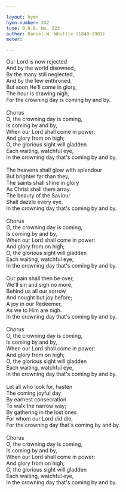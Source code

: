 ```yaml
---

layout: hymn
hymn-number: 332
tune: B.H.B. No. 223
author: Daniel W. Whittle (1840-1901)
meter: 

---
```

Our Lord is now rejected<br>And by the world disowned,<br>By the many still neglected,<br>And by the few enthroned.<br>But soon He'll come in glory,<br>The hour is drawing nigh,<br>For the crowning day is coming by and by.<br><br>Chorus<br>O, the crowning day is coming,<br>Is coming by and by,<br>When our Lord shall come in power:<br>And glory from on high;<br>O, the glorious sight will gladden<br>Each waiting, watchful eye,<br>In the crowning day that's coming by and by.<br><br>The heavens shall glow with splendour<br>But brighter far than they,<br>The saints shall shine in glory<br>As Christ shall them array.<br>The beauty of the Saviour<br>Shall dazzle every eye.<br>In the crowning day that's coming by and by.<br><br>Chorus<br>O, the crowning day is coming,<br>Is coming by and by,<br>When our Lord shall come in power:<br>And glory from on high;<br>O, the glorious sight will gladden<br>Each waiting, watchful eye,<br>In the crowning day that's coming by and by.<br><br>Our pain shall then be over,<br>We'll sin and sigh no more,<br>Behind us all our sorrow<br>And nought but joy before;<br>A joy in our Redeemer,<br>As we to Him are nigh.<br>In the crowning day that's coming by and by.<br><br>Chorus<br>O, the crowning day is coming,<br>Is coming by and by,<br>When our Lord shall come in power:<br>And glory from on high;<br>O, the glorious sight will gladden<br>Each waiting, watchful eye,<br>In the crowning day that's coming by and by.<br><br>Let all who look for, hasten<br>The coming joyful day<br>By earnest consecration<br>To walk the narrow way;<br>By gathering in the lost ones<br>For whom our Lord did die,<br>For the crowning day that's coming by and by.<br><br>Chorus<br>O, the crowning day is coming,<br>Is coming by and by,<br>When our Lord shall come in power:<br>And glory from on high;<br>O, the glorious sight will gladden<br>Each waiting, watchful eye,<br>In the crowning day that's coming by and by.<br><br><br>
